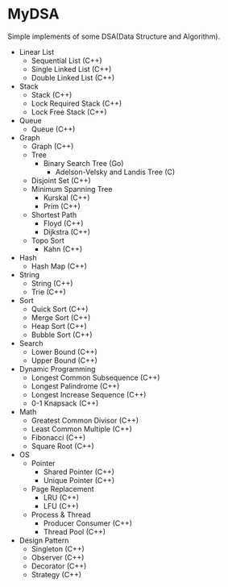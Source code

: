 # MyDSA
Simple implements of some DSA(Data Structure and Algorithm).

* Linear List
  * Sequential List (C++)
  * Single Linked List (C++)
  * Double Linked List (C++)
* Stack
  * Stack (C++)
  * Lock Required Stack (C++)
  * Lock Free Stack (C++)
* Queue
  * Queue (C++)
* Graph
  * Graph (C++)
  * Tree
    * Binary Search Tree (Go)
      * Adelson-Velsky and Landis Tree (C)
  * Disjoint Set (C++)
  * Minimum Spanning Tree
    * Kurskal (C++)
    * Prim (C++)
  * Shortest Path
    * Floyd (C++)
    * Dijkstra (C++)
  * Topo Sort
    * Kahn (C++)
* Hash
  * Hash Map (C++)
* String
  * String (C++)
  * Trie (C++)
* Sort
  * Quick Sort (C++)
  * Merge Sort (C++)
  * Heap Sort (C++)
  * Bubble Sort (C++)
* Search
  * Lower Bound (C++)
  * Upper Bound (C++)
* Dynamic Programming
  * Longest Common Subsequence (C++)
  * Longest Palindrome (C++)
  * Longest Increase Sequence (C++)
  * 0-1 Knapsack (C++)
* Math
  * Greatest Common Divisor (C++)
  * Least Common Multiple (C++)
  * Fibonacci (C++)
  * Square Root (C++)
* OS
  * Pointer
    * Shared Pointer (C++)
    * Unique Pointer (C++)
  * Page Replacement
    * LRU (C++)
    * LFU (C++)
  * Process & Thread
    * Producer Consumer (C++)
    * Thread Pool (C++)
* Design Pattern
  * Singleton (C++)
  * Observer (C++)
  * Decorator (C++)
  * Strategy (C++)